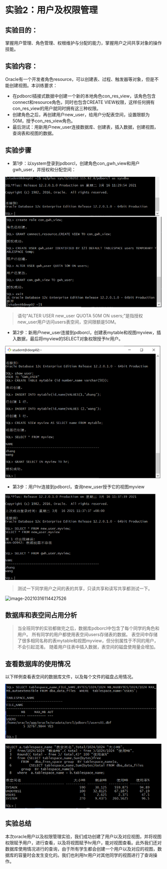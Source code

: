 # 实验2：用户及权限管理

## 实验目的：

掌握用户管理、角色管理、权根维护与分配的能力，掌握用户之间共享对象的操作技能。

## 实验内容：

Oracle有一个开发者角色resource，可以创建表、过程、触发器等对象，但是不能创建视图。本训练要求：

- 在pdborcl插接式数据中创建一个新的本地角色con_res_view，该角色包含connect和resource角色，同时也包含CREATE VIEW权限，这样任何拥有con_res_view的用户就同时拥有这三种权限。
- 创建角色之后，再创建用户new_user，给用户分配表空间，设置限额为50M，授予con_res_view角色。
- 最后测试：用新用户new_user连接数据库、创建表，插入数据，创建视图，查询表和视图的数据。

## 实验步骤

- 第1步：以system登录到pdborcl，创建角色con_gwh_view和用户gwh_user，并授权和分配空间：

<img src="./img/image-20210316113127776.png" alt="image-20210316113127776" style="zoom: 67%;" />

<img src=".\img\image-20210316113324872.png" alt="image-20210316113324872" style="zoom:67%;" />

> 语句“ALTER USER new_user QUOTA 50M ON users;”是指授权new_user用户访问users表空间，空间限额是50M。

- 第2步：新用户new_user连接到pdborcl，创建表mytable和视图myview，插入数据，最后将myview的SELECT对象权限授予hr用户。

<img src=".\img\image-20210316113719371.png" alt="image-20210316113719371" style="zoom: 67%;" />

- 第3步：用户hr连接到pdborcl，查询new_user授予它的视图myview

<img src=".\img\image-20210316113804295.png" alt="image-20210316113804295" style="zoom: 67%;" />

> 测试一下同学用户之间的表的共享，只读共享和读写共享都测试一下。

![image-20210316114427526](E:\School\大三\下期\oracle\实验\img\image-20210316114427526.png)

## 数据库和表空间占用分析

> 当全班同学的实验都做完之后，数据库pdborcl中包含了每个同学的角色和用户。
> 所有同学的用户都使用表空间users存储表的数据。
> 表空间中存储了很多相同名称的表mytable和视图myview，但分别属性于不同的用户，不会引起混淆。
> 随着用户往表中插入数据，表空间的磁盘使用量会增加。

## 查看数据库的使用情况

以下样例查看表空间的数据库文件，以及每个文件的磁盘占用情况。

<img src=".\img\image-20210316114022754.png" alt="image-20210316114022754" style="zoom: 67%;" />

![image-20210316114055414](.\img\image-20210316114055414.png)



## 实验总结

​	本次oracle用户以及权限管理实验，我们成功创建了用户以及对应视图，并将视图权限赋予用户，进行查看，以及将视图赋予hr用户，能对视图查看。此外我们还对数据库使用情况进行的查询，由于所有学生都会创建一个用户以及对应的视图，数据库的容量时会发生变化的。我们也利用hr用户对其他同学的视图进行了查询操作。
